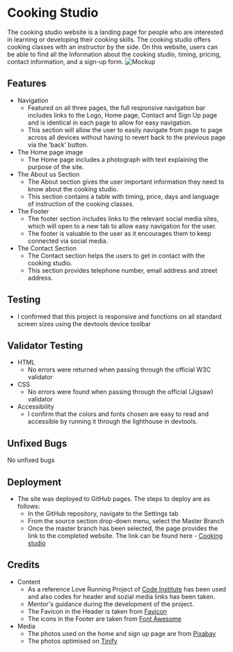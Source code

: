 # Cooking Studio
The cooking studio website is a landing page for people who are interested in learning or developing their cooking skills.  The cooking studio offers cooking classes with an instructor by the side.
On this website, users can be able to find all the Information about the cooking studio, timing, pricing, contact information, and a sign-up form.
![Mockup](/workspace/cookingstudio/doc/mockup-image.png)
## Features
* Navigation
    * Featured on all three pages, the full responsive navigation bar includes links to the Logo, Home page, Contact and Sign Up page and is identical in each page to allow for easy navigation.
    * This section will allow the user to easily navigate from page to page across all devices without having to revert back to the previous page via the ‘back’ button.
* The Home page image
    * The Home page includes a photograph with text explaining the purpose of the site.
* The About us Section
    * The About section gives the user important information they need to know about the cooking studio. 
    * This section contains a table with timing, price, days and language of instruction of the cooking classes.
* The Footer
    * The footer section includes links to the relevant social media sites, which will open to a new tab to allow easy navigation for the user.
    * The footer is valuable to the user as it encourages them to keep connected via social media.
* The Contact Section
    * The Contact section helps the users to get in contact with the cooking studio.
    * This section provides telephone number, email address and street address.

## Testing
   * I confirmed that this project is responsive and functions on all standard screen sizes using the devtools device toolbar
## Validator Testing
   * HTML
      * No errors were returned when passing through the official W3C validator
   * CSS
      * No errors were found when passing through the official (Jigsaw) validator
   * Accessibility
      * I confirm that the colors and fonts chosen are easy to read and accessible by running it through the lighthouse in devtools.
## Unfixed Bugs
   No unfixed bugs
## Deployment
* The site was deployed to GitHub pages. The steps to deploy are as follows:
    * In the GitHub repository, navigate to the Settings tab
    * From the source section drop-down menu, select the Master Branch
    * Once the master branch has been selected, the page provides the link to the completed website. 
The link can be found here - [Cooking studio](https://soux42.github.io/cookingstudio/)
## Credits
* Content
   * As a reference Love Running Project of [Code Institute](https://learn.codeinstitute.net/) has been used and also codes for header and sozial media links has been taken.
   * Mentor's guidance during the development of the project.
   * The Favicon in the Header is taken from [Favicon](https://favicon.io/emoji-favicons/cooking)
   * The icons in the Footer are taken from [Font Awesome](https://fontawesome.com/)
* Media
   * The photos used on the home and sign up page are from [Pixabay](https://pixabay.com)
   * The photos optimised on [Tinify](https://tinypng.com)

